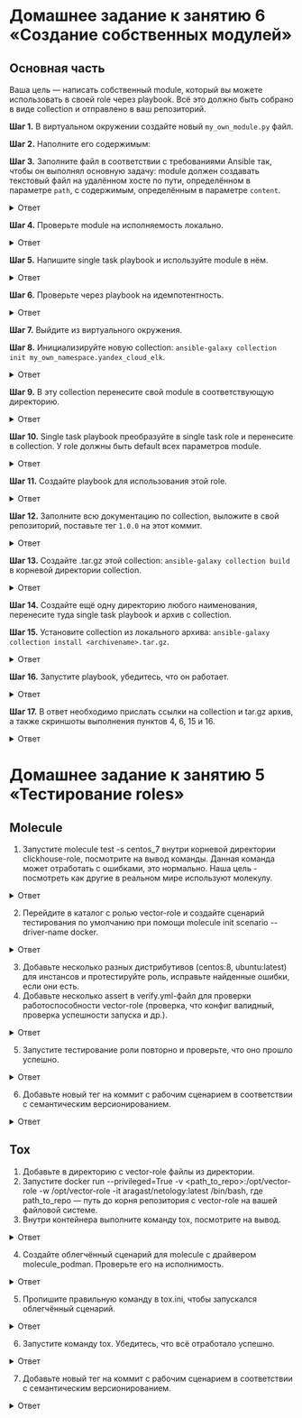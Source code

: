# Домашнее задание к занятию 6 «Создание собственных модулей»

## Основная часть

Ваша цель — написать собственный module, который вы можете использовать в своей role через playbook. Всё это должно быть собрано в виде collection и отправлено в ваш репозиторий.

**Шаг 1.** В виртуальном окружении создайте новый `my_own_module.py` файл.

**Шаг 2.** Наполните его содержимым:

**Шаг 3.** Заполните файл в соответствии с требованиями Ansible так, чтобы он выполнял основную задачу: module должен создавать текстовый файл на удалённом хосте по пути, определённом в параметре `path`, с содержимым, определённым в параметре `content`.

<details>
<summary>Ответ</summary>
<br>

[my_own_module.py](https://github.com/tomaevmax/my_own_collection/blob/main/yandex_cloud_elk/plugins/modules/my_own_module.py)
</details>

**Шаг 4.** Проверьте module на исполняемость локально.

<details>
<summary>Ответ</summary>
<br>

![Снимок экрана 2023-07-21 в 07 52 19](https://github.com/tomaevmax/devops-netology/assets/32243921/d800c4c6-653a-455a-9282-5428e8a5d142)

</details>

**Шаг 5.** Напишите single task playbook и используйте module в нём.

<details>
<summary>Ответ</summary>
<br>

````
---
- name: Testing my module
  hosts: localhost
  gather_facts: false
  tasks: 
    - name: Run my module
      my_own_module:
        path: "/Users/maksimtomaev/Downloads/repa/ansible/test.txt"
        content: "Hello, my freind!\n"
````
</details>

**Шаг 6.** Проверьте через playbook на идемпотентность.

<details>
<summary>Ответ</summary>
<br>

![Снимок экрана 2023-07-21 в 08 37 46](https://github.com/tomaevmax/devops-netology/assets/32243921/ec95bddb-8d0f-451b-a91f-16460ff6b4a5)

</details>

**Шаг 7.** Выйдите из виртуального окружения.

**Шаг 8.** Инициализируйте новую collection: `ansible-galaxy collection init my_own_namespace.yandex_cloud_elk`.

<details>
<summary>Ответ</summary>
<br>

````
ansible git:(devel) ✗ ansible-galaxy collection init my_own_namespace.yandex_cloud_elk
[WARNING]: You are running the development version of Ansible. You should only run Ansible from "devel" if you are modifying the Ansible engine, or trying out features under development. This is a rapidly changing source of code and can become unstable at any point.
- Collection my_own_namespace.yandex_cloud_elk was created successfully
````
</details>

**Шаг 9.** В эту collection перенесите свой module в соответствующую директорию.

<details>
<summary>Ответ</summary>
<br>

````
ansible git:(devel) ✗ cp my_own_module.py my_own_namespace/yandex_cloud_elk/plugins/modules 
````
</details>

**Шаг 10.** Single task playbook преобразуйте в single task role и перенесите в collection. У role должны быть default всех параметров module.

<details>
<summary>Ответ</summary>
<br>

[my_role](https://github.com/tomaevmax/my_own_collection/tree/main/yandex_cloud_elk/roles/my_role)
</details>

**Шаг 11.** Создайте playbook для использования этой role.

<details>
<summary>Ответ</summary>
<br>

[test_module_playbook.yml](https://github.com/tomaevmax/my_own_collection/blob/main/yandex_cloud_elk/test_module_playbook.yml)
</details>

**Шаг 12.** Заполните всю документацию по collection, выложите в свой репозиторий, поставьте тег `1.0.0` на этот коммит.

<details>
<summary>Ответ</summary>
<br>

[tag/1.0.0](https://github.com/tomaevmax/my_own_collection/releases/tag/1.0.0)
[README.md](https://github.com/tomaevmax/my_own_collection/blob/main/yandex_cloud_elk/README.md)
</details>

**Шаг 13.** Создайте .tar.gz этой collection: `ansible-galaxy collection build` в корневой директории collection.

<details>
<summary>Ответ</summary>
<br>

````
 yandex_cloud_elk git:(main) ansible-galaxy collection build
[WARNING]: You are running the development version of Ansible. You should only run Ansible from "devel" if you are modifying the Ansible engine, or trying out features under development. This is a rapidly changing source of code and can become unstable at any point.
Created collection for my_own_namespace.yandex_cloud_elk at /Users/maksimtomaev/Downloads/repa/ansible/my_own_namespace/yandex_cloud_elk/my_own_namespace-yandex_cloud_elk-1.0.0.tar.gz
````
</details>

**Шаг 14.** Создайте ещё одну директорию любого наименования, перенесите туда single task playbook и архив c collection.

**Шаг 15.** Установите collection из локального архива: `ansible-galaxy collection install <archivename>.tar.gz`.

<details>
<summary>Ответ</summary>
<br>

screen
</details>

**Шаг 16.** Запустите playbook, убедитесь, что он работает.

<details>
<summary>Ответ</summary>
<br>

screen
</details>

**Шаг 17.** В ответ необходимо прислать ссылки на collection и tar.gz архив, а также скриншоты выполнения пунктов 4, 6, 15 и 16.

<details>
<summary>Ответ</summary>
<br>

[my_own_collection](https://github.com/tomaevmax/my_own_collection/tree/main/yandex_cloud_elk)
[tat.gz](my_own_namespace-yandex_cloud_elk-1.0.0.tar.gz)

</details>









# Домашнее задание к занятию 5 «Тестирование roles»

## Molecule

1. Запустите  molecule test -s centos_7 внутри корневой директории clickhouse-role, посмотрите на вывод команды. Данная команда может отработать с ошибками, это нормально. Наша цель - посмотреть как другие в реальном мире используют молекулу.      
<details>
<summary>Ответ</summary>
<br>

````
➜  clickhouse git:(ansible-dz5) ✗ molecule test -s centos_7
WARNING  Driver docker does not provide a schema.
INFO     centos_7 scenario test matrix: dependency, cleanup, destroy, syntax, create, prepare, converge, idempotence, side_effect, verify, cleanup, destroy
INFO     Performing prerun with role_name_check=0...
INFO     Set ANSIBLE_LIBRARY=/Users/maksimtomaev/.cache/ansible-compat/7e099f/modules:/Users/maksimtomaev/.ansible/plugins/modules:/usr/share/ansible/plugins/modules
INFO     Set ANSIBLE_COLLECTIONS_PATH=/Users/maksimtomaev/.cache/ansible-compat/7e099f/collections:/Users/maksimtomaev/.ansible/collections:/usr/share/ansible/collections
INFO     Set ANSIBLE_ROLES_PATH=/Users/maksimtomaev/.cache/ansible-compat/7e099f/roles:/Users/maksimtomaev/.ansible/roles:/usr/share/ansible/roles:/etc/ansible/roles
INFO     Using /Users/maksimtomaev/.cache/ansible-compat/7e099f/roles/alexeysetevoi.clickhouse symlink to current repository in order to enable Ansible to find the role using its expected full name.
INFO     Running centos_7 > dependency
WARNING  Skipping, missing the requirements file.
WARNING  Skipping, missing the requirements file.
INFO     Running centos_7 > cleanup
WARNING  Skipping, cleanup playbook not configured.
INFO     Running centos_7 > destroy
INFO     Sanity checks: 'docker'

PLAY [Destroy] *****************************************************************

TASK [Set async_dir for HOME env] **********************************************
ok: [localhost]

TASK [Destroy molecule instance(s)] ********************************************
changed: [localhost] => (item=centos_7)

TASK [Wait for instance(s) deletion to complete] *******************************
FAILED - RETRYING: [localhost]: Wait for instance(s) deletion to complete (300 retries left).
ok: [localhost] => (item=centos_7)

TASK [Delete docker networks(s)] ***********************************************
skipping: [localhost]

PLAY RECAP *********************************************************************
localhost                  : ok=3    changed=1    unreachable=0    failed=0    skipped=1    rescued=0    ignored=0

INFO     Running centos_7 > syntax

playbook: /Users/maksimtomaev/Downloads/repa/devops-netology/playbook/roles/clickhouse/molecule/centos_7/converge.yml
INFO     Running centos_7 > create

PLAY [Create] ******************************************************************

TASK [Set async_dir for HOME env] **********************************************
ok: [localhost]

TASK [Log into a Docker registry] **********************************************
skipping: [localhost] => (item=None) 
skipping: [localhost]

TASK [Check presence of custom Dockerfiles] ************************************
ok: [localhost] => (item={'capabilities': ['SYS_ADMIN'], 'command': '/usr/sbin/init', 'dockerfile': '../resources/Dockerfile.j2', 'env': {'ANSIBLE_USER': 'ansible', 'DEPLOY_GROUP': 'deployer', 'SUDO_GROUP': 'wheel', 'container': 'docker'}, 'image': 'centos:7', 'name': 'centos_7', 'privileged': True, 'tmpfs': ['/run', '/tmp'], 'volumes': ['/sys/fs/cgroup:/sys/fs/cgroup']})

TASK [Create Dockerfiles from image names] *************************************
changed: [localhost] => (item={'capabilities': ['SYS_ADMIN'], 'command': '/usr/sbin/init', 'dockerfile': '../resources/Dockerfile.j2', 'env': {'ANSIBLE_USER': 'ansible', 'DEPLOY_GROUP': 'deployer', 'SUDO_GROUP': 'wheel', 'container': 'docker'}, 'image': 'centos:7', 'name': 'centos_7', 'privileged': True, 'tmpfs': ['/run', '/tmp'], 'volumes': ['/sys/fs/cgroup:/sys/fs/cgroup']})

TASK [Synchronization the context] *********************************************
changed: [localhost] => (item={'capabilities': ['SYS_ADMIN'], 'command': '/usr/sbin/init', 'dockerfile': '../resources/Dockerfile.j2', 'env': {'ANSIBLE_USER': 'ansible', 'DEPLOY_GROUP': 'deployer', 'SUDO_GROUP': 'wheel', 'container': 'docker'}, 'image': 'centos:7', 'name': 'centos_7', 'privileged': True, 'tmpfs': ['/run', '/tmp'], 'volumes': ['/sys/fs/cgroup:/sys/fs/cgroup']})

TASK [Discover local Docker images] ********************************************
ok: [localhost] => (item=None)
ok: [localhost]

TASK [Build an Ansible compatible image (new)] *********************************
ok: [localhost] => (item=molecule_local/centos:7)

TASK [Create docker network(s)] ************************************************
skipping: [localhost]

TASK [Determine the CMD directives] ********************************************
ok: [localhost] => (item=None)
ok: [localhost]

TASK [Create molecule instance(s)] *********************************************
changed: [localhost] => (item=centos_7)

TASK [Wait for instance(s) creation to complete] *******************************
FAILED - RETRYING: [localhost]: Wait for instance(s) creation to complete (300 retries left).
changed: [localhost] => (item=None)
changed: [localhost]

PLAY RECAP *********************************************************************
localhost                  : ok=9    changed=4    unreachable=0    failed=0    skipped=2    rescued=0    ignored=0

INFO     Running centos_7 > prepare
WARNING  Skipping, prepare playbook not configured.
INFO     Running centos_7 > converge

PLAY [Converge] ****************************************************************

TASK [Gathering Facts] *********************************************************
ok: [centos_7]

TASK [Include ansible-clickhouse] **********************************************

TASK [clickhouse : Include OS Family Specific Variables] ***********************
ok: [centos_7]

TASK [clickhouse : include_tasks] **********************************************
included: /Users/maksimtomaev/Downloads/repa/devops-netology/playbook/roles/clickhouse/tasks/precheck.yml for centos_7

TASK [clickhouse : Requirements check | Checking sse4_2 support] ***************
fatal: [centos_7]: FAILED! => {"changed": false, "cmd": ["grep", "-q", "sse4_2", "/proc/cpuinfo"], "delta": "0:00:00.235543", "end": "2023-07-16 04:23:52.924712", "msg": "non-zero return code", "rc": 1, "start": "2023-07-16 04:23:52.689169", "stderr": "", "stderr_lines": [], "stdout": "", "stdout_lines": []}

PLAY RECAP *********************************************************************
centos_7                   : ok=3    changed=0    unreachable=0    failed=1    skipped=0    rescued=0    ignored=0

CRITICAL Ansible return code was 2, command was: ['ansible-playbook', '-D', '--inventory', '/Users/maksimtomaev/.cache/molecule/clickhouse/centos_7/inventory', '--skip-tags', 'molecule-notest,notest', '/Users/maksimtomaev/Downloads/repa/devops-netology/playbook/roles/clickhouse/molecule/centos_7/converge.yml']
WARNING  An error occurred during the test sequence action: 'converge'. Cleaning up.
INFO     Running centos_7 > cleanup
WARNING  Skipping, cleanup playbook not configured.
INFO     Running centos_7 > destroy

PLAY [Destroy] *****************************************************************

TASK [Set async_dir for HOME env] **********************************************
ok: [localhost]

TASK [Destroy molecule instance(s)] ********************************************
changed: [localhost] => (item=centos_7)

TASK [Wait for instance(s) deletion to complete] *******************************
FAILED - RETRYING: [localhost]: Wait for instance(s) deletion to complete (300 retries left).
changed: [localhost] => (item=centos_7)

TASK [Delete docker networks(s)] ***********************************************
skipping: [localhost]

PLAY RECAP *********************************************************************
localhost                  : ok=3    changed=2    unreachable=0    failed=0    skipped=1    rescued=0    ignored=0

INFO     Pruning extra files from scenario ephemeral directory
````
</details>  

 
2. Перейдите в каталог с ролью vector-role и создайте сценарий тестирования по умолчанию при помощи molecule init scenario --driver-name docker.   

<details>
<summary>Ответ</summary>
<br> 

 ````
 vector-role git:(master) ✗ molecule init scenario --driver-name docker
INFO     Initializing new scenario default...
INFO     Initialized scenario in /Users/maksimtomaev/Downloads/repa/devops-netology/vectore-role/vector-role/molecule/default successfully.
````   
</details>   
  
3. Добавьте несколько разных дистрибутивов (centos:8, ubuntu:latest) для инстансов и протестируйте роль, исправьте найденные ошибки, если они есть.
4. Добавьте несколько assert в verify.yml-файл для проверки работоспособности vector-role (проверка, что конфиг валидный, проверка успешности запуска и др.).    

<details>
<summary>Ответ</summary>
<br> 
 
[instance](https://github.com/tomaevmax/vector-role/blob/1.0.2/molecule/default/molecule.yml)   
[verify](https://github.com/tomaevmax/vector-role/blob/1.0.2/molecule/default/verify.yml)

</details>   

5. Запустите тестирование роли повторно и проверьте, что оно прошло успешно.

<details>
<summary>Ответ</summary>
<br>
 
 ````
[netology@dz5 vector-role]$ molecule test -s default --destroy never
INFO     default scenario test matrix: dependency, lint, cleanup, destroy, syntax, create, prepare, converge, idempotence, side_effect, verify, cleanup, destroy
INFO     Performing prerun...
INFO     Set ANSIBLE_LIBRARY=/home/netology/.cache/ansible-compat/f5bcd7/modules:/home/netology/.ansible/plugins/modules:/usr/share/ansible/plugins/modules
INFO     Set ANSIBLE_COLLECTIONS_PATH=/home/netology/.cache/ansible-compat/f5bcd7/collections:/home/netology/.ansible/collections:/usr/share/ansible/collections
INFO     Set ANSIBLE_ROLES_PATH=/home/netology/.cache/ansible-compat/f5bcd7/roles:/home/netology/.ansible/roles:/usr/share/ansible/roles:/etc/ansible/roles
INFO     Running default > dependency
WARNING  Skipping, missing the requirements file.
WARNING  Skipping, missing the requirements file.
INFO     Running default > lint
INFO     Lint is disabled.
INFO     Running default > cleanup
WARNING  Skipping, cleanup playbook not configured.
INFO     Running default > destroy
WARNING  Skipping, '--destroy=never' requested.
INFO     Running default > syntax
INFO     Sanity checks: 'docker'

playbook: /opt/vector-role/molecule/default/converge.yml
INFO     Running default > create
WARNING  Skipping, instances already created.
INFO     Running default > prepare
WARNING  Skipping, prepare playbook not configured.
INFO     Running default > converge

PLAY [Converge] ****************************************************************

TASK [Gathering Facts] *********************************************************
ok: [ubuntu]
ok: [centos]

TASK [Include vector-role] *****************************************************

TASK [vector-role : include_tasks] *********************************************
skipping: [centos]
included: /opt/vector-role/tasks/deb.yml for ubuntu

TASK [vector-role : Get Vector distrib] ****************************************
ok: [ubuntu]

TASK [vector-role : Install Vector packages] ***********************************
ok: [ubuntu]

TASK [vector-role : include_tasks] *********************************************
skipping: [ubuntu]
included: /opt/vector-role/tasks/rpm.yml for centos

TASK [vector-role : Get vector distrib] ****************************************
ok: [centos]

TASK [vector-role : Install vector packages] ***********************************
ok: [centos]

TASK [vector-role : Flush handlers] ********************************************

PLAY RECAP *********************************************************************
centos                     : ok=4    changed=0    unreachable=0    failed=0    skipped=1    rescued=0    ignored=0
ubuntu                     : ok=4    changed=0    unreachable=0    failed=0    skipped=1    rescued=0    ignored=0

INFO     Running default > idempotence

PLAY [Converge] ****************************************************************

TASK [Gathering Facts] *********************************************************
ok: [ubuntu]
ok: [centos]

TASK [Include vector-role] *****************************************************

TASK [vector-role : include_tasks] *********************************************
skipping: [centos]
included: /opt/vector-role/tasks/deb.yml for ubuntu

TASK [vector-role : Get Vector distrib] ****************************************
ok: [ubuntu]

TASK [vector-role : Install Vector packages] ***********************************
ok: [ubuntu]

TASK [vector-role : include_tasks] *********************************************
skipping: [ubuntu]
included: /opt/vector-role/tasks/rpm.yml for centos

TASK [vector-role : Get vector distrib] ****************************************
ok: [centos]

TASK [vector-role : Install vector packages] ***********************************
ok: [centos]

TASK [vector-role : Flush handlers] ********************************************

PLAY RECAP *********************************************************************
centos                     : ok=4    changed=0    unreachable=0    failed=0    skipped=1    rescued=0    ignored=0
ubuntu                     : ok=4    changed=0    unreachable=0    failed=0    skipped=1    rescued=0    ignored=0

INFO     Idempotence completed successfully.
INFO     Running default > side_effect
WARNING  Skipping, side effect playbook not configured.
INFO     Running default > verify
INFO     Running Ansible Verifier

PLAY [Verify] ******************************************************************

TASK [Validation Vector configuration] *****************************************
ok: [centos]
ok: [ubuntu]

TASK [Assert Vector validate config] *******************************************
ok: [centos] => {
    "changed": false,
    "msg": "All assertions passed"
}
ok: [ubuntu] => {
    "changed": false,
    "msg": "All assertions passed"
}

PLAY RECAP *********************************************************************
centos                     : ok=2    changed=0    unreachable=0    failed=0    skipped=0    rescued=0    ignored=0
ubuntu                     : ok=2    changed=0    unreachable=0    failed=0    skipped=0    rescued=0    ignored=0

INFO     Verifier completed successfully.
INFO     Running default > cleanup
WARNING  Skipping, cleanup playbook not configured.
INFO     Running default > destroy
WARNING  Skipping, '--destroy=never' requested.
````   
</details>   
 
6. Добавьте новый тег на коммит с рабочим сценарием в соответствии с семантическим версионированием.   

<details>
<summary>Ответ</summary>
<br>  
 
[tag 1.0.2](https://github.com/tomaevmax/vector-role/releases/tag/1.0.2)   
</details>   

## Tox
 
1. Добавьте в директорию с vector-role файлы из директории.   
2. Запустите docker run --privileged=True -v <path_to_repo>:/opt/vector-role -w /opt/vector-role -it aragast/netology:latest /bin/bash, где path_to_repo — путь до корня репозитория с vector-role на вашей файловой системе.   
3. Внутри контейнера выполните команду tox, посмотрите на вывод.   

<details>
<summary>Ответ</summary>
<br>

 ````
[netology@dz5 vector-role]$ docker run --privileged=True -v /opt/vector-role:/opt/vector-role -w /opt/vector-role -it aragast/netology:latest /bin/bash
[root@d411305d0da3 vector-role]# tox
py37-ansible210 create: /opt/vector-role/.tox/py37-ansible210
py37-ansible210 installdeps: -rtox-requirements.txt, ansible<3.0
py37-ansible210 installed: ansible==2.10.7,ansible-base==2.10.17,ansible-compat==1.0.0,ansible-lint==5.1.3,arrow==1.2.3,bcrypt==4.0.1,binaryornot==0.4.4,bracex==2.3.post1,cached-property==1.5.2,Cerberus==1.3.2,certifi==2023.5.7,cffi==1.15.1,chardet==5.1.0,charset-normalizer==3.2.0,click==8.1.5,click-help-colors==0.9.1,cookiecutter==2.2.3,cryptography==41.0.2,distro==1.8.0,enrich==1.2.7,idna==3.4,importlib-metadata==6.7.0,Jinja2==3.1.2,jmespath==1.0.1,lxml==4.9.3,markdown-it-py==2.2.0,MarkupSafe==2.1.3,mdurl==0.1.2,molecule==3.5.2,molecule-podman==1.1.0,packaging==23.1,paramiko==2.12.0,pathspec==0.11.1,pluggy==1.2.0,pycparser==2.21,Pygments==2.15.1,PyNaCl==1.5.0,python-dateutil==2.8.2,python-slugify==8.0.1,PyYAML==5.4.1,requests==2.31.0,rich==13.4.2,ruamel.yaml==0.17.32,ruamel.yaml.clib==0.2.7,selinux==0.2.1,six==1.16.0,subprocess-tee==0.3.5,tenacity==8.2.2,text-unidecode==1.3,typing_extensions==4.7.1,urllib3==2.0.3,wcmatch==8.4.1,yamllint==1.26.3,zipp==3.15.0
py37-ansible210 run-test-pre: PYTHONHASHSEED='3405589243'
py37-ansible210 run-test: commands[0] | molecule test -s compatibility --destroy always
CRITICAL 'molecule/compatibility/molecule.yml' glob failed.  Exiting.
ERROR: InvocationError for command /opt/vector-role/.tox/py37-ansible210/bin/molecule test -s compatibility --destroy always (exited with code 1)
py37-ansible30 create: /opt/vector-role/.tox/py37-ansible30
py37-ansible30 installdeps: -rtox-requirements.txt, ansible<3.1
py37-ansible30 installed: ansible==3.0.0,ansible-base==2.10.17,ansible-compat==1.0.0,ansible-lint==5.1.3,arrow==1.2.3,bcrypt==4.0.1,binaryornot==0.4.4,bracex==2.3.post1,cached-property==1.5.2,Cerberus==1.3.2,certifi==2023.5.7,cffi==1.15.1,chardet==5.1.0,charset-normalizer==3.2.0,click==8.1.5,click-help-colors==0.9.1,cookiecutter==2.2.3,cryptography==41.0.2,distro==1.8.0,enrich==1.2.7,idna==3.4,importlib-metadata==6.7.0,Jinja2==3.1.2,jmespath==1.0.1,lxml==4.9.3,markdown-it-py==2.2.0,MarkupSafe==2.1.3,mdurl==0.1.2,molecule==3.5.2,molecule-podman==1.1.0,packaging==23.1,paramiko==2.12.0,pathspec==0.11.1,pluggy==1.2.0,pycparser==2.21,Pygments==2.15.1,PyNaCl==1.5.0,python-dateutil==2.8.2,python-slugify==8.0.1,PyYAML==5.4.1,requests==2.31.0,rich==13.4.2,ruamel.yaml==0.17.32,ruamel.yaml.clib==0.2.7,selinux==0.2.1,six==1.16.0,subprocess-tee==0.3.5,tenacity==8.2.2,text-unidecode==1.3,typing_extensions==4.7.1,urllib3==2.0.3,wcmatch==8.4.1,yamllint==1.26.3,zipp==3.15.0
py37-ansible30 run-test-pre: PYTHONHASHSEED='3405589243'
py37-ansible30 run-test: commands[0] | molecule test -s compatibility --destroy always
CRITICAL 'molecule/compatibility/molecule.yml' glob failed.  Exiting.
ERROR: InvocationError for command /opt/vector-role/.tox/py37-ansible30/bin/molecule test -s compatibility --destroy always (exited with code 1)
py39-ansible210 create: /opt/vector-role/.tox/py39-ansible210
py39-ansible210 installdeps: -rtox-requirements.txt, ansible<3.0
py39-ansible210 installed: ansible==2.10.7,ansible-base==2.10.17,ansible-compat==4.1.2,ansible-core==2.15.2,ansible-lint==5.1.3,arrow==1.2.3,attrs==23.1.0,bcrypt==4.0.1,binaryornot==0.4.4,bracex==2.3.post1,Cerberus==1.3.2,certifi==2023.5.7,cffi==1.15.1,chardet==5.1.0,charset-normalizer==3.2.0,click==8.1.5,click-help-colors==0.9.1,cookiecutter==2.2.3,cryptography==41.0.2,distro==1.8.0,enrich==1.2.7,idna==3.4,importlib-resources==5.0.7,Jinja2==3.1.2,jmespath==1.0.1,jsonschema==4.18.4,jsonschema-specifications==2023.6.1,lxml==4.9.3,markdown-it-py==3.0.0,MarkupSafe==2.1.3,mdurl==0.1.2,molecule==3.5.2,molecule-podman==2.0.0,packaging==23.1,paramiko==2.12.0,pathspec==0.11.1,pluggy==1.2.0,pycparser==2.21,Pygments==2.15.1,PyNaCl==1.5.0,python-dateutil==2.8.2,python-slugify==8.0.1,PyYAML==5.4.1,referencing==0.30.0,requests==2.31.0,resolvelib==1.0.1,rich==13.4.2,rpds-py==0.9.2,ruamel.yaml==0.17.32,ruamel.yaml.clib==0.2.7,selinux==0.3.0,six==1.16.0,subprocess-tee==0.4.1,tenacity==8.2.2,text-unidecode==1.3,typing_extensions==4.7.1,urllib3==2.0.3,wcmatch==8.4.1,yamllint==1.26.3
py39-ansible210 run-test-pre: PYTHONHASHSEED='3405589243'
py39-ansible210 run-test: commands[0] | molecule test -s compatibility --destroy always
CRITICAL 'molecule/compatibility/molecule.yml' glob failed.  Exiting.
ERROR: InvocationError for command /opt/vector-role/.tox/py39-ansible210/bin/molecule test -s compatibility --destroy always (exited with code 1)
py39-ansible30 create: /opt/vector-role/.tox/py39-ansible30
py39-ansible30 installdeps: -rtox-requirements.txt, ansible<3.1
py39-ansible30 installed: ansible==3.0.0,ansible-base==2.10.17,ansible-compat==4.1.2,ansible-core==2.15.2,ansible-lint==5.1.3,arrow==1.2.3,attrs==23.1.0,bcrypt==4.0.1,binaryornot==0.4.4,bracex==2.3.post1,Cerberus==1.3.2,certifi==2023.5.7,cffi==1.15.1,chardet==5.1.0,charset-normalizer==3.2.0,click==8.1.5,click-help-colors==0.9.1,cookiecutter==2.2.3,cryptography==41.0.2,distro==1.8.0,enrich==1.2.7,idna==3.4,importlib-resources==5.0.7,Jinja2==3.1.2,jmespath==1.0.1,jsonschema==4.18.4,jsonschema-specifications==2023.6.1,lxml==4.9.3,markdown-it-py==3.0.0,MarkupSafe==2.1.3,mdurl==0.1.2,molecule==3.5.2,molecule-podman==2.0.0,packaging==23.1,paramiko==2.12.0,pathspec==0.11.1,pluggy==1.2.0,pycparser==2.21,Pygments==2.15.1,PyNaCl==1.5.0,python-dateutil==2.8.2,python-slugify==8.0.1,PyYAML==5.4.1,referencing==0.30.0,requests==2.31.0,resolvelib==1.0.1,rich==13.4.2,rpds-py==0.9.2,ruamel.yaml==0.17.32,ruamel.yaml.clib==0.2.7,selinux==0.3.0,six==1.16.0,subprocess-tee==0.4.1,tenacity==8.2.2,text-unidecode==1.3,typing_extensions==4.7.1,urllib3==2.0.3,wcmatch==8.4.1,yamllint==1.26.3
py39-ansible30 run-test-pre: PYTHONHASHSEED='3405589243'
py39-ansible30 run-test: commands[0] | molecule test -s compatibility --destroy always
CRITICAL 'molecule/compatibility/molecule.yml' glob failed.  Exiting.
ERROR: InvocationError for command /opt/vector-role/.tox/py39-ansible30/bin/molecule test -s compatibility --destroy always (exited with code 1)
_____________________________________________________________________________________________________________________________________________________ summary _____________________________________________________________________________________________________________________________________________________
ERROR:   py37-ansible210: commands failed
ERROR:   py37-ansible30: commands failed
ERROR:   py39-ansible210: commands failed
ERROR:   py39-ansible30: commands failed
````   
</details>   
 
4. Создайте облегчённый сценарий для molecule с драйвером molecule_podman. Проверьте его на исполнимость.
   
<details>
<summary>Ответ</summary>
<br> 
 
````
[netology@dz5 vector-role]$ molecule init scenario centos_7 --driver-name podman
INFO     Initializing new scenario centos_7...
INFO     Initialized scenario in /opt/vector-role/molecule/centos_7 successfully.
````   
</details>
 
5. Пропишите правильную команду в tox.ini, чтобы запускался облегчённый сценарий.   

<details>
<summary>Ответ</summary>
<br> 
 
[tox.ini](https://github.com/tomaevmax/vector-role/blob/master/tox.ini)
</details>
 
6. Запустите команду tox. Убедитесь, что всё отработало успешно.   

<details>
<summary>Ответ</summary>
<br>  

````
[netology@dz5 vector-role]$ docker run --privileged=True -v /home/netology/vector-role:/opt/vector-role -w /opt/vector-role -it aragast/netology:latest /bin/bash
[root@dbcca2b43785 vector-role]# tox
py37-ansible210 installed: ansible==2.10.7,ansible-base==2.10.17,ansible-compat==1.0.0,ansible-lint==5.1.3,arrow==1.2.3,bcrypt==4.0.1,binaryornot==0.4.4,bracex==2.3.post1,cached-property==1.5.2,Cerberus==1.3.2,certifi==2023.5.7,cffi==1.15.1,chardet==5.1.0,charset-normalizer==3.2.0,click==8.1.6,click-help-colors==0.9.1,cookiecutter==2.2.3,cryptography==41.0.2,distro==1.8.0,enrich==1.2.7,idna==3.4,importlib-metadata==6.7.0,Jinja2==3.1.2,jmespath==1.0.1,lxml==4.9.3,markdown-it-py==2.2.0,MarkupSafe==2.1.3,mdurl==0.1.2,molecule==3.5.2,molecule-podman==1.1.0,packaging==23.1,paramiko==2.12.0,pathspec==0.11.1,pluggy==1.2.0,pycparser==2.21,Pygments==2.15.1,PyNaCl==1.5.0,python-dateutil==2.8.2,python-slugify==8.0.1,PyYAML==5.4.1,requests==2.31.0,rich==13.4.2,ruamel.yaml==0.17.32,ruamel.yaml.clib==0.2.7,selinux==0.2.1,six==1.16.0,subprocess-tee==0.3.5,tenacity==8.2.2,text-unidecode==1.3,typing_extensions==4.7.1,urllib3==2.0.4,wcmatch==8.4.1,yamllint==1.26.3,zipp==3.15.0
py37-ansible210 run-test-pre: PYTHONHASHSEED='1926209296'
py37-ansible210 run-test: commands[0] | molecule test -s centos_7 --destroy never
INFO     centos_7 scenario test matrix: dependency, lint, cleanup, destroy, syntax, create, prepare, converge, idempotence, side_effect, verify, cleanup, destroy
INFO     Performing prerun...
INFO     Set ANSIBLE_LIBRARY=/root/.cache/ansible-compat/b984a4/modules:/root/.ansible/plugins/modules:/usr/share/ansible/plugins/modules
INFO     Set ANSIBLE_COLLECTIONS_PATH=/root/.cache/ansible-compat/b984a4/collections:/root/.ansible/collections:/usr/share/ansible/collections
INFO     Set ANSIBLE_ROLES_PATH=/root/.cache/ansible-compat/b984a4/roles:/root/.ansible/roles:/usr/share/ansible/roles:/etc/ansible/roles
INFO     Running centos_7 > dependency
INFO     Running ansible-galaxy collection install -v --force containers.podman:>=1.7.0
INFO     Running ansible-galaxy collection install -v --force ansible.posix:>=1.3.0
WARNING  Skipping, missing the requirements file.
WARNING  Skipping, missing the requirements file.
INFO     Running centos_7 > lint
INFO     Lint is disabled.
INFO     Running centos_7 > cleanup
WARNING  Skipping, cleanup playbook not configured.
INFO     Running centos_7 > destroy
WARNING  Skipping, '--destroy=never' requested.
INFO     Running centos_7 > syntax
INFO     Sanity checks: 'podman'

playbook: /opt/vector-role/molecule/centos_7/converge.yml
INFO     Running centos_7 > create

PLAY [Create] ******************************************************************

TASK [get podman executable path] **********************************************
ok: [localhost]

TASK [save path to executable as fact] *****************************************
ok: [localhost]

TASK [Log into a container registry] *******************************************
skipping: [localhost] => (item="centos_7 registry username: None specified") 

TASK [Check presence of custom Dockerfiles] ************************************
ok: [localhost] => (item=Dockerfile: None specified)

TASK [Create Dockerfiles from image names] *************************************
skipping: [localhost] => (item="Dockerfile: None specified; Image: docker.io/pycontribs/centos:7") 

TASK [Discover local Podman images] ********************************************
ok: [localhost] => (item=centos_7)

TASK [Build an Ansible compatible image] ***************************************
skipping: [localhost] => (item=docker.io/pycontribs/centos:7) 

TASK [Determine the CMD directives] ********************************************
ok: [localhost] => (item="centos_7 command: /sbin/init && sleep 5000000")

TASK [Remove possible pre-existing containers] *********************************
changed: [localhost]

TASK [Discover local podman networks] ******************************************
skipping: [localhost] => (item=centos_7: None specified) 

TASK [Create podman network dedicated to this scenario] ************************
skipping: [localhost]

TASK [Create molecule instance(s)] *********************************************
changed: [localhost] => (item=centos_7)

TASK [Wait for instance(s) creation to complete] *******************************
FAILED - RETRYING: Wait for instance(s) creation to complete (300 retries left).
FAILED - RETRYING: Wait for instance(s) creation to complete (299 retries left).
FAILED - RETRYING: Wait for instance(s) creation to complete (298 retries left).
changed: [localhost] => (item=centos_7)

PLAY RECAP *********************************************************************
localhost                  : ok=8    changed=3    unreachable=0    failed=0    skipped=5    rescued=0    ignored=0

INFO     Running centos_7 > prepare
WARNING  Skipping, prepare playbook not configured.
INFO     Running centos_7 > converge

PLAY [Converge] ****************************************************************

TASK [Gathering Facts] *********************************************************
ok: [centos_7]

TASK [Copy something to test use of synchronize module] ************************
changed: [centos_7]

TASK [Include vector-role] *****************************************************

TASK [vector-role : include_tasks] *********************************************
skipping: [centos_7]

TASK [vector-role : include_tasks] *********************************************
included: /opt/vector-role/tasks/rpm.yml for centos_7

TASK [vector-role : Get vector distrib] ****************************************
changed: [centos_7]

TASK [vector-role : Install vector packages] ***********************************
changed: [centos_7]

RUNNING HANDLER [vector-role : Start vector service] ***************************
changed: [centos_7]

PLAY RECAP *********************************************************************
centos_7                   : ok=6    changed=4    unreachable=0    failed=0    skipped=1    rescued=0    ignored=0

INFO     Running centos_7 > idempotence

PLAY [Converge] ****************************************************************

TASK [Gathering Facts] *********************************************************
ok: [centos_7]

TASK [Copy something to test use of synchronize module] ************************
ok: [centos_7]

TASK [Include vector-role] *****************************************************

TASK [vector-role : include_tasks] *********************************************
skipping: [centos_7]

TASK [vector-role : include_tasks] *********************************************
included: /opt/vector-role/tasks/rpm.yml for centos_7

TASK [vector-role : Get vector distrib] ****************************************
ok: [centos_7]

TASK [vector-role : Install vector packages] ***********************************
ok: [centos_7]

PLAY RECAP *********************************************************************
centos_7                   : ok=5    changed=0    unreachable=0    failed=0    skipped=1    rescued=0    ignored=0

INFO     Idempotence completed successfully.
INFO     Running centos_7 > side_effect
WARNING  Skipping, side effect playbook not configured.
INFO     Running centos_7 > verify
INFO     Running Ansible Verifier

PLAY [Verify] ******************************************************************

TASK [Validation Vector configuration] *****************************************
ok: [centos_7]

TASK [Assert Vector validate config] *******************************************
ok: [centos_7] => {
    "changed": false,
    "msg": "All assertions passed"
}

PLAY RECAP *********************************************************************
centos_7                   : ok=2    changed=0    unreachable=0    failed=0    skipped=0    rescued=0    ignored=0

INFO     Verifier completed successfully.
INFO     Running centos_7 > cleanup
WARNING  Skipping, cleanup playbook not configured.
INFO     Running centos_7 > destroy
WARNING  Skipping, '--destroy=never' requested.
py37-ansible30 installed: ansible==3.0.0,ansible-base==2.10.17,ansible-compat==1.0.0,ansible-lint==5.1.3,arrow==1.2.3,bcrypt==4.0.1,binaryornot==0.4.4,bracex==2.3.post1,cached-property==1.5.2,Cerberus==1.3.2,certifi==2023.5.7,cffi==1.15.1,chardet==5.1.0,charset-normalizer==3.2.0,click==8.1.6,click-help-colors==0.9.1,cookiecutter==2.2.3,cryptography==41.0.2,distro==1.8.0,enrich==1.2.7,idna==3.4,importlib-metadata==6.7.0,Jinja2==3.1.2,jmespath==1.0.1,lxml==4.9.3,markdown-it-py==2.2.0,MarkupSafe==2.1.3,mdurl==0.1.2,molecule==3.5.2,molecule-podman==1.1.0,packaging==23.1,paramiko==2.12.0,pathspec==0.11.1,pluggy==1.2.0,pycparser==2.21,Pygments==2.15.1,PyNaCl==1.5.0,python-dateutil==2.8.2,python-slugify==8.0.1,PyYAML==5.4.1,requests==2.31.0,rich==13.4.2,ruamel.yaml==0.17.32,ruamel.yaml.clib==0.2.7,selinux==0.2.1,six==1.16.0,subprocess-tee==0.3.5,tenacity==8.2.2,text-unidecode==1.3,typing_extensions==4.7.1,urllib3==2.0.4,wcmatch==8.4.1,yamllint==1.26.3,zipp==3.15.0
py37-ansible30 run-test-pre: PYTHONHASHSEED='1926209296'
py37-ansible30 run-test: commands[0] | molecule test -s centos_7 --destroy never
INFO     centos_7 scenario test matrix: dependency, lint, cleanup, destroy, syntax, create, prepare, converge, idempotence, side_effect, verify, cleanup, destroy
INFO     Performing prerun...
INFO     Set ANSIBLE_LIBRARY=/root/.cache/ansible-compat/b984a4/modules:/root/.ansible/plugins/modules:/usr/share/ansible/plugins/modules
INFO     Set ANSIBLE_COLLECTIONS_PATH=/root/.cache/ansible-compat/b984a4/collections:/root/.ansible/collections:/usr/share/ansible/collections
INFO     Set ANSIBLE_ROLES_PATH=/root/.cache/ansible-compat/b984a4/roles:/root/.ansible/roles:/usr/share/ansible/roles:/etc/ansible/roles
INFO     Running centos_7 > dependency
WARNING  Skipping, missing the requirements file.
WARNING  Skipping, missing the requirements file.
INFO     Running centos_7 > lint
INFO     Lint is disabled.
INFO     Running centos_7 > cleanup
WARNING  Skipping, cleanup playbook not configured.
INFO     Running centos_7 > destroy
WARNING  Skipping, '--destroy=never' requested.
INFO     Running centos_7 > syntax
INFO     Sanity checks: 'podman'

playbook: /opt/vector-role/molecule/centos_7/converge.yml
INFO     Running centos_7 > create
WARNING  Skipping, instances already created.
INFO     Running centos_7 > prepare
WARNING  Skipping, prepare playbook not configured.
INFO     Running centos_7 > converge

PLAY [Converge] ****************************************************************

TASK [Gathering Facts] *********************************************************
ok: [centos_7]

TASK [Copy something to test use of synchronize module] ************************
ok: [centos_7]

TASK [Include vector-role] *****************************************************

TASK [vector-role : include_tasks] *********************************************
skipping: [centos_7]

TASK [vector-role : include_tasks] *********************************************
included: /opt/vector-role/tasks/rpm.yml for centos_7

TASK [vector-role : Get vector distrib] ****************************************
ok: [centos_7]

TASK [vector-role : Install vector packages] ***********************************
ok: [centos_7]

PLAY RECAP *********************************************************************
centos_7                   : ok=5    changed=0    unreachable=0    failed=0    skipped=1    rescued=0    ignored=0

INFO     Running centos_7 > idempotence

PLAY [Converge] ****************************************************************

TASK [Gathering Facts] *********************************************************
ok: [centos_7]

TASK [Copy something to test use of synchronize module] ************************
ok: [centos_7]

TASK [Include vector-role] *****************************************************

TASK [vector-role : include_tasks] *********************************************
skipping: [centos_7]

TASK [vector-role : include_tasks] *********************************************
included: /opt/vector-role/tasks/rpm.yml for centos_7

TASK [vector-role : Get vector distrib] ****************************************
ok: [centos_7]

TASK [vector-role : Install vector packages] ***********************************
ok: [centos_7]

PLAY RECAP *********************************************************************
centos_7                   : ok=5    changed=0    unreachable=0    failed=0    skipped=1    rescued=0    ignored=0

INFO     Idempotence completed successfully.
INFO     Running centos_7 > side_effect
WARNING  Skipping, side effect playbook not configured.
INFO     Running centos_7 > verify
INFO     Running Ansible Verifier

PLAY [Verify] ******************************************************************

TASK [Validation Vector configuration] *****************************************
ok: [centos_7]

TASK [Assert Vector validate config] *******************************************
ok: [centos_7] => {
    "changed": false,
    "msg": "All assertions passed"
}

PLAY RECAP *********************************************************************
centos_7                   : ok=2    changed=0    unreachable=0    failed=0    skipped=0    rescued=0    ignored=0

INFO     Verifier completed successfully.
INFO     Running centos_7 > cleanup
WARNING  Skipping, cleanup playbook not configured.
INFO     Running centos_7 > destroy
WARNING  Skipping, '--destroy=never' requested.
_____________________________________________________________________________________________________________________________________________________ summary _____________________________________________________________________________________________________________________________________________________
  py37-ansible210: commands succeeded
  py37-ansible30: commands succeeded
  congratulations :)
[root@dbcca2b43785 vector-role]#
````   
</details>   
 
7. Добавьте новый тег на коммит с рабочим сценарием в соответствии с семантическим версионированием.
<details>
<summary>Ответ</summary>
<br>
 
[tag 1.0.4](https://github.com/tomaevmax/vector-role/releases/tag/1.0.4)   
</details>
